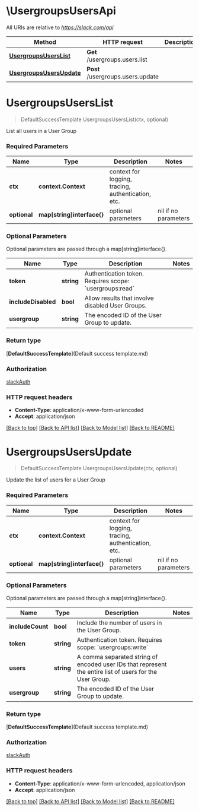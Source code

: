 # \UsergroupsUsersApi

All URIs are relative to *https://slack.com/api*

Method | HTTP request | Description
------------- | ------------- | -------------
[**UsergroupsUsersList**](UsergroupsUsersApi.md#UsergroupsUsersList) | **Get** /usergroups.users.list | 
[**UsergroupsUsersUpdate**](UsergroupsUsersApi.md#UsergroupsUsersUpdate) | **Post** /usergroups.users.update | 


# **UsergroupsUsersList**
> DefaultSuccessTemplate UsergroupsUsersList(ctx, optional)


List all users in a User Group

### Required Parameters

Name | Type | Description  | Notes
------------- | ------------- | ------------- | -------------
 **ctx** | **context.Context** | context for logging, tracing, authentication, etc.
 **optional** | **map[string]interface{}** | optional parameters | nil if no parameters

### Optional Parameters
Optional parameters are passed through a map[string]interface{}.

Name | Type | Description  | Notes
------------- | ------------- | ------------- | -------------
 **token** | **string**| Authentication token. Requires scope: &#x60;usergroups:read&#x60; | 
 **includeDisabled** | **bool**| Allow results that involve disabled User Groups. | 
 **usergroup** | **string**| The encoded ID of the User Group to update. | 

### Return type

[**DefaultSuccessTemplate**](Default success template.md)

### Authorization

[slackAuth](../README.md#slackAuth)

### HTTP request headers

 - **Content-Type**: application/x-www-form-urlencoded
 - **Accept**: application/json

[[Back to top]](#) [[Back to API list]](../README.md#documentation-for-api-endpoints) [[Back to Model list]](../README.md#documentation-for-models) [[Back to README]](../README.md)

# **UsergroupsUsersUpdate**
> DefaultSuccessTemplate UsergroupsUsersUpdate(ctx, optional)


Update the list of users for a User Group

### Required Parameters

Name | Type | Description  | Notes
------------- | ------------- | ------------- | -------------
 **ctx** | **context.Context** | context for logging, tracing, authentication, etc.
 **optional** | **map[string]interface{}** | optional parameters | nil if no parameters

### Optional Parameters
Optional parameters are passed through a map[string]interface{}.

Name | Type | Description  | Notes
------------- | ------------- | ------------- | -------------
 **includeCount** | **bool**| Include the number of users in the User Group. | 
 **token** | **string**| Authentication token. Requires scope: &#x60;usergroups:write&#x60; | 
 **users** | **string**| A comma separated string of encoded user IDs that represent the entire list of users for the User Group. | 
 **usergroup** | **string**| The encoded ID of the User Group to update. | 

### Return type

[**DefaultSuccessTemplate**](Default success template.md)

### Authorization

[slackAuth](../README.md#slackAuth)

### HTTP request headers

 - **Content-Type**: application/x-www-form-urlencoded, application/json
 - **Accept**: application/json

[[Back to top]](#) [[Back to API list]](../README.md#documentation-for-api-endpoints) [[Back to Model list]](../README.md#documentation-for-models) [[Back to README]](../README.md)

